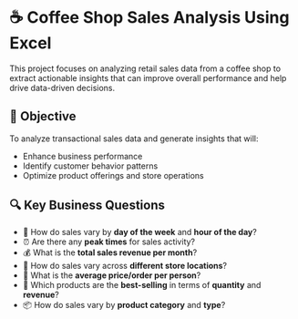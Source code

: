 # ☕ Coffee Shop Sales Analysis Using Excel

This project focuses on analyzing retail sales data from a coffee shop to extract actionable insights that can improve overall performance and help drive data-driven decisions.

## 📌 Objective

To analyze transactional sales data and generate insights that will:

- Enhance business performance
- Identify customer behavior patterns
- Optimize product offerings and store operations

## 🔍 Key Business Questions

- 📅 How do sales vary by **day of the week** and **hour of the day**?
- ⏰ Are there any **peak times** for sales activity?
- 💰 What is the **total sales revenue per month**?
- 🏬 How do sales vary across **different store locations**?
- 👤 What is the **average price/order per person**?
- 🥤 Which products are the **best-selling** in terms of **quantity** and **revenue**?
- 📦 How do sales vary by **product category** and **type**?





